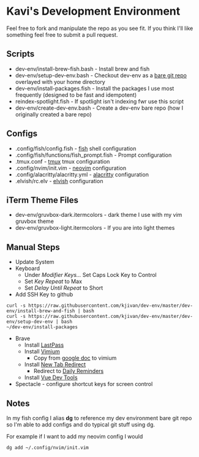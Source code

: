 # Kavi's Development Environment

Feel free to fork and manipulate the repo as you see fit. If you think I'll like something feel free to submit a pull request.

## Scripts
- dev-env/install-brew-fish.bash - Install brew and fish
- dev-env/setup-dev-env.bash - Checkout dev-env as a [bare git repo](https://www.atlassian.com/git/tutorials/dotfiles) overlayed with your home directory
- dev-env/install-packages.fish - Install the packages I use most frequently (designed to be fast and idempotent)
- reindex-spotlight.fish - If spotlight isn't indexing fwr use this script
- dev-env/create-dev-env.bash - Create a dev-env bare repo (how I originally created a bare repo)

## Configs
- .config/fish/config.fish - [fish](https://fishshell.com/) shell configuration
- .config/fish/functions/fish_prompt.fish - Prompt configuration
- .tmux.conf - [tmux](https://github.com/tmux/tmux) tmux configuration
- .config/nvim/init.vim - [neovim](https://neovim.io/) configuration
- .config/alacritty/alacritty.yml - [alacritty](https://github.com/alacritty/alacritty) configuration
- .elvish/rc.elv - [elvish](elv.sh) configuration

## iTerm Theme Files
- dev-env/gruvbox-dark.itermcolors - dark theme I use with my vim gruvbox theme
- dev-env/gruvbox-light.itermcolors - If you are into light themes

## Manual Steps
- Update System
- Keyboard
    - Under *Modifier Keys...* Set Caps Lock Key to Control
    - Set *Key Repeat* to Max
    - Set *Delay Until Repeat* to Short
- Add SSH Key to github
```
curl -s https://raw.githubusercontent.com/kjivan/dev-env/master/dev-env/install-brew-and-fish | bash
curl -s https://raw.githubusercontent.com/kjivan/dev-env/master/dev-env/setup-dev-env | bash
~/dev-env/install-packages
```
- Brave
    - Install [LastPass](https://chrome.google.com/webstore/detail/lastpass-free-password-ma/hdokiejnpimakedhajhdlcegeplioahd)
    - Install [Vimium](https://chrome.google.com/webstore/detail/vimium/dbepggeogbaibhgnhhndojpepiihcmeb)
        - Copy from [google doc](https://docs.google.com/document/d/1tBjtwWiP-zOM1NK4QjnQqlKhoUCNYLijwyKi4zzTTQM/edit?usp=sharing) to vimium
    - Install [New Tab Redirect](https://chrome.google.com/webstore/detail/new-tab-redirect/icpgjfneehieebagbmdbhnlpiopdcmna)
        - Redirect to [Daily Reminders](https://kjivan.io/posts/daily-reminders.html)
    - Install [Vue Dev Tools](https://chrome.google.com/webstore/detail/vuejs-devtools/nhdogjmejiglipccpnnnanhbledajbpd?hl=en)
- Spectacle - configure shortcut keys for screen control

## Notes
In my fish config I alias **dg** to reference my dev environment bare git repo so I'm able to add configs and do typical git stuff using dg.

For example if I want to add my neovim config I would

    dg add ~/.config/nvim/init.vim


